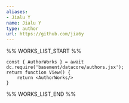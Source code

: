 ```yaml
---
aliases:
- Jialu Y
name: Jialu Y
type: author
url: https://github.com/jia6y
---
```



%% WORKS_LIST_START %%

```datacorejsx
const { AuthorWorks } = await dc.require('basement/datacore/authors.jsx');
return function View() {
    return <AuthorWorks/>
}
```
%% WORKS_LIST_END %%